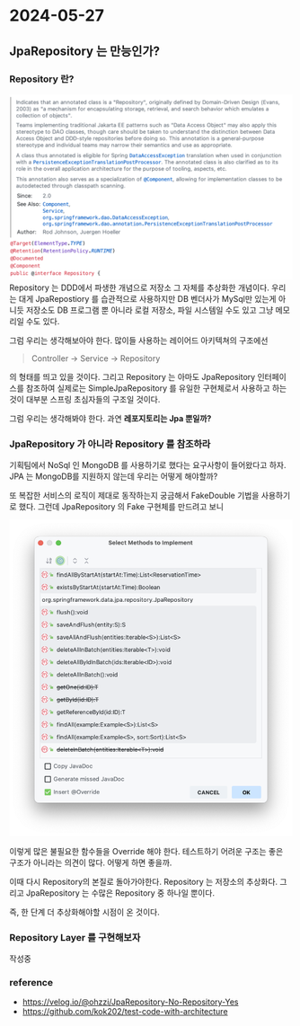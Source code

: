 # 2024-05-27


## JpaRepository 는 만능인가? 
### Repository 란? 
![](./images/repository_docs.png)
Repository 는 DDD에서 파생한 개념으로 저장소 그 자체를 추상화한 개념이다. 우리는 대게 JpaRepostiory 를 습관적으로 사용하지만 DB 벤더사가 MySql만 있는게 아니듯 저장소도 DB 프로그램 뿐 아니라 로컬 저장소, 파일 시스템일 수도 있고 그냥 메모리일 수도 있다.

그럼 우리는 생각해보아야 한다. 많이들 사용하는 레이어드 아키텍쳐의 구조에선   
> Controller -> Service -> Repository   

의 형태를 띄고 있을 것이다. 그리고 Repository 는 아마도 JpaRepository 인터페이스를 참조하여 실제로는 SimpleJpaRepository 를 유일한 구현체로서 사용하고 하는 것이 대부분 스프링 초심자들의 구조일 것이다. 

그럼 우리는 생각해봐야 한다. 과연 **레포지토리는 Jpa 뿐일까?** 

### JpaRepository 가 아니라 Repository 를 참조하라

기획팀에서 NoSql 인 MongoDB 를 사용하기로 했다는 요구사항이 들어왔다고 하자. JPA 는 MongoDB를 지원하지 않는데 우리는 어떻게 해야할까? 

또 복잡한 서비스의 로직이 제대로 동작하는지 궁금해서 FakeDouble 기법을 사용하기로 했다. 그런데 JpaRepository 의 Fake 구현체를 만드려고 보니 

![](./images/jpa_repository_impls.png)

이렇게 많은 불필요한 함수들을 Override 해야 한다. 테스트하기 어려운 구조는 좋은 구조가 아니라는 의견이 많다. 어떻게 하면 좋을까.

이때 다시 Repository의 본질로 돌아가야한다. Repository 는 저장소의 추상화다. 그리고 JpaRepository 는 수많은 Repository 중 하나일 뿐이다. 

즉, 한 단계 더 추상화해야할 시점이 온 것이다.

### Repository Layer 를 구현해보자
작성중

### reference 
* https://velog.io/@ohzzi/JpaRepository-No-Repository-Yes
* https://github.com/kok202/test-code-with-architecture
